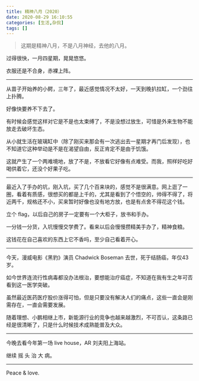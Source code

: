 ```yaml
---
title: 精神八月（2020）
date: 2020-08-29 16:10:55
categories: [生活,杂侃]
tags: []
---
```


> 这期是精神八月，不是八月神经，去他的八月。

过得很快，一月四星期，晃晃悠悠。

衣服还是不合身，赤裸上阵。

---

从苗子开始养的小鳄，三年了，最近感觉情况不太好，一天到晚扒拉缸，一个劲往上扑腾。

好像快要养不下去了。

有时候会感觉这样对它是不是也太束缚了，不是没想过放生，可惜是外来生物不能放走去破坏生态。

从小就生活在玻璃缸中（除了刚买来那会有一次逃出去一星期才再门后发现），也不知道它这种举动是不是在渴望自由，反正肯定不是由于饥饿。

这就产生了一个两难境地，放了不是，不放看它好像有点难受。而我，照样好吃好喝供着它，还没个好果子吃。

---

最近入了手办的坑，刚入坑，买了几个百来块的，感觉不是很满意。网上逛了一圈，看着有质感，很想买的都是上千的，尤其是看到了个悟空的，帅得不得了，将近两千，规格还不小，买来暂时好像也没有地方放，也是有点舍不得花这个钱。

立个 flag，以后自己的房子一定要有一个大柜子，放书和手办。

一分钱一分货，入坑慢慢交学费了。看来以后会慢慢攒精美手办了，精神食粮。

这钱花在自己喜欢的东西上它不香吗，至少自己看着开心。

---

今天，漫威电影《黑豹》演员 Chadwick Boseman 去世，死于结肠癌，年仅43岁。

如今世界连流行性病毒都没办法根治，要想能治疗癌症，不知道在我有生之年可否看到这一医学突破。

虽然最近医药医疗股价涨得可怕，但是只要没有解决人们的痛点，这些一直会是刚需存在，一直会需要发展。

随着理想、小鹏相继上市，新能源行业的竞争也越来越激烈，不可否认，这条路已经是很清晰了，只是什么时候技术成熟能普及大众。

---

今晚去看今年第一场 live house，AR 刘夫阳上海站。

继续 摇 头 治 大 病。

---

Peace & love.